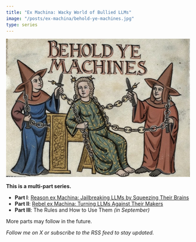 ```yaml
---
title: "Ex Machina: Wacky World of Bullied LLMs"
image: "/posts/ex-machina/behold-ye-machines.jpg"
type: series
---
```


![Behold ye machines](behold-ye-machines.jpg)

**This is a multi-part series.**

- **Part I**: [Reason ex Machina: Jailbreaking LLMs by Squeezing Their Brains](reason/)
- **Part II**: [Rebel ex Machina: Turning LLMs Against Their Makers](rebel/)
- **Part III**: The Rules and How to Use Them *(in September)*

More parts may follow in the future.

*Follow me on X or subscribe to the RSS feed to stay updated.*
